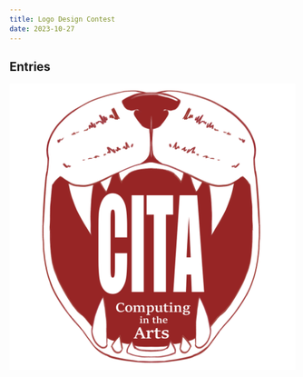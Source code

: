 ```yaml
---
title: Logo Design Contest
date: 2023-10-27
---
```


## Entries

![Entry One](https://github.com/cofc-cita/cofc-cita.github.io/blob/3f3075f3791e338eff341ef9a619b5c166e2c6cd/source/_posts/images/IMG_4658.png?raw=true)
